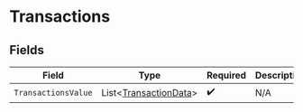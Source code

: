 # Transactions


## Fields

| Field                                                               | Type                                                                | Required                                                            | Description                                                         |
| ------------------------------------------------------------------- | ------------------------------------------------------------------- | ------------------------------------------------------------------- | ------------------------------------------------------------------- |
| `TransactionsValue`                                                 | List<[TransactionData](../../Models/Components/TransactionData.md)> | :heavy_check_mark:                                                  | N/A                                                                 |